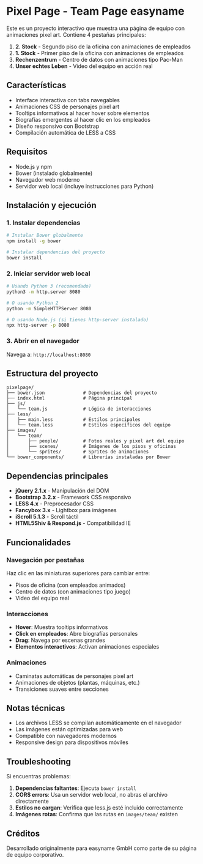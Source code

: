 # Pixel Page - Team Page easyname

Este es un proyecto interactivo que muestra una página de equipo con animaciones pixel art. Contiene 4 pestañas principales:

1. **2. Stock** - Segundo piso de la oficina con animaciones de empleados
2. **1. Stock** - Primer piso de la oficina con animaciones de empleados
3. **Rechenzentrum** - Centro de datos con animaciones tipo Pac-Man
4. **Unser echtes Leben** - Video del equipo en acción real

## Características

- Interface interactiva con tabs navegables
- Animaciones CSS de personajes pixel art
- Tooltips informativos al hacer hover sobre elementos
- Biografías emergentes al hacer clic en los empleados
- Diseño responsivo con Bootstrap
- Compilación automática de LESS a CSS

## Requisitos

- Node.js y npm
- Bower (instalado globalmente)
- Navegador web moderno
- Servidor web local (incluye instrucciones para Python)

## Instalación y ejecución

### 1. Instalar dependencias

```bash
# Instalar Bower globalmente
npm install -g bower

# Instalar dependencias del proyecto
bower install
```

### 2. Iniciar servidor web local

```bash
# Usando Python 3 (recomendado)
python3 -m http.server 8080

# O usando Python 2
python -m SimpleHTTPServer 8080

# O usando Node.js (si tienes http-server instalado)
npx http-server -p 8080
```

### 3. Abrir en el navegador

Navega a: `http://localhost:8080`

## Estructura del proyecto

```
pixelpage/
├── bower.json              # Dependencias del proyecto
├── index.html              # Página principal
├── js/
│   └── team.js             # Lógica de interacciones
├── less/
│   ├── main.less           # Estilos principales
│   └── team.less           # Estilos específicos del equipo
├── images/
│   └── team/
│       ├── people/         # Fotos reales y pixel art del equipo
│       ├── scenes/         # Imágenes de los pisos y oficinas
│       └── sprites/        # Sprites de animaciones
└── bower_components/       # Librerías instaladas por Bower
```

## Dependencias principales

- **jQuery 2.1.x** - Manipulación del DOM
- **Bootstrap 3.2.x** - Framework CSS responsivo
- **LESS 4.x** - Preprocesador CSS
- **Fancybox 3.x** - Lightbox para imágenes
- **iScroll 5.1.3** - Scroll táctil
- **HTML5Shiv & Respond.js** - Compatibilidad IE

## Funcionalidades

### Navegación por pestañas

Haz clic en las miniaturas superiores para cambiar entre:

- Pisos de oficina (con empleados animados)
- Centro de datos (con animaciones tipo juego)
- Video del equipo real

### Interacciones

- **Hover**: Muestra tooltips informativos
- **Click en empleados**: Abre biografías personales
- **Drag**: Navega por escenas grandes
- **Elementos interactivos**: Activan animaciones especiales

### Animaciones

- Caminatas automáticas de personajes pixel art
- Animaciones de objetos (plantas, máquinas, etc.)
- Transiciones suaves entre secciones

## Notas técnicas

- Los archivos LESS se compilan automáticamente en el navegador
- Las imágenes están optimizadas para web
- Compatible con navegadores modernos
- Responsive design para dispositivos móviles

## Troubleshooting

Si encuentras problemas:

1. **Dependencias faltantes**: Ejecuta `bower install`
2. **CORS errors**: Usa un servidor web local, no abras el archivo directamente
3. **Estilos no cargan**: Verifica que less.js esté incluido correctamente
4. **Imágenes rotas**: Confirma que las rutas en `images/team/` existen

## Créditos

Desarrollado originalmente para easyname GmbH como parte de su página de equipo corporativo.

